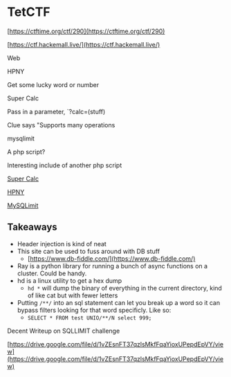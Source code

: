 # TetCTF

[https://ctftime.org/ctf/290](https://ctftime.org/ctf/290)

[https://ctf.hackemall.live/](https://ctf.hackemall.live/)

Web

HPNY

Get some lucky word or number

Super Calc

Pass in a parameter, `?calc=(stuff)

Clue says "Supports many operations

mysqlimit

A php script?

Interesting include of another php script

[Super Calc](Challenges/SuperCalc.md)

[HPNY](Challenges/HPNY.md)

[MySQLimit](Challenges/MySQLLimit.md)

## Takeaways

- Header injection is kind of neat
- This site can be used to fuss around with DB stuff
    - [https://www.db-fiddle.com/](https://www.db-fiddle.com/)
- Ray is a python library for running a bunch of async functions on a cluster. Could be handy.
- hd is a linux utility to get a hex dump
    - `hd *` will dump the binary of everything in the current directory, kind of like cat but with fewer letters
- Putting `/**/` into an sql statement can let you break up a word so it can bypass filters looking for that word specificly. Like so:
    - `SELECT * FROM test UNIO/**/N select 999;`

Decent Writeup on SQLLIMIT challenge

[https://drive.google.com/file/d/1vZEsnFT37qzlsMkfFqaYioxUPepdEpVY/view](https://drive.google.com/file/d/1vZEsnFT37qzlsMkfFqaYioxUPepdEpVY/view)